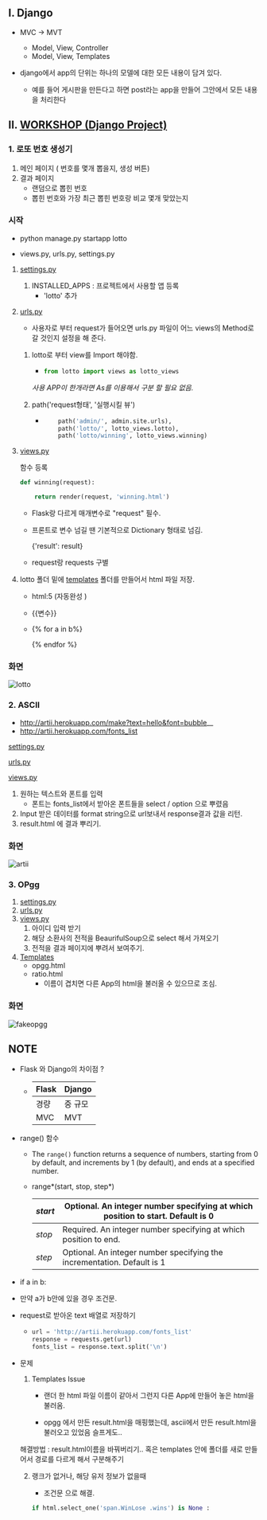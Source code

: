 ## I. Django 

- MVC → MVT

  - Model, View, Controller
  - Model, View, Templates

- django에서 app의 단위는 하나의 모델에 대한 모든 내용이 담겨 있다.

  - 예를 들어 게시판을 만든다고 하면 post라는 app을 만들어 그안에서 모든 내용을 처리한다

  



## II. [WORKSHOP (Django Project)](https://github.com/jkim0715/Python/tree/master/Day5/day5)



### 1. 로또 번호 생성기

1. 메인 페이지 ( 번호를 몇개 뽑을지, 생성 버튼)
2. 결과 페이지
   - 랜덤으로 뽑힌 번호 
   - 뽑힌 번호와 가장 최근 뽑힌 번호랑 비교 몇개 맞았는지

### 시작

- python manage.py startapp lotto

- views.py, urls.py, settings.py 

1. [settings.py](https://github.com/jkim0715/Python/blob/master/Day5/day5/day5/settings.py)

   1. INSTALLED_APPS : 프로젝트에서 사용할 앱 등록
      -  'lotto' 추가

2. [urls.py](https://github.com/jkim0715/Python/blob/master/Day5/day5/day5/urls.py)

   - 사용자로 부터 request가 들어오면 urls.py 파일이 어느 views의 Method로 갈 것인지 설정을 해 준다.

   1. lotto로 부터 view를 Import 해야함.

      - ```python
        from lotto import views as lotto_views
        
        ```

      *사용 APP이 한개라면 As를 이용해서 구분 할 필요 없음.*

   2. path('request형태', '실행시킬 뷰')

      - ```python
          	path('admin/', admin.site.urls),
            path('lotto/', lotto_views.lotto),
            path('lotto/winning', lotto_views.winning)
        ```

3. [views.py](https://github.com/jkim0715/Python/blob/master/Day5/day5/lotto/views.py)

   함수 등록 

   ```python
   def winning(request):
   
       return render(request, 'winning.html')
   ```

   - Flask랑 다르게 매개변수로 "request" 필수.

   - 프론트로 변수 넘길 땐 기본적으로 Dictionary 형태로 넘김.

     {'result': result}

   - request랑 requests 구별

4. lotto 폴더 밑에 [templates](https://github.com/jkim0715/Python/tree/master/Day5/day5/lotto/templates) 폴더를 만들어서 html 파일 저장.

   - html:5   (자동완성 )

   - {{변수}}

   - {% for a in b%}

     {% endfor %}

   

### 화면

![lotto](https://user-images.githubusercontent.com/50862254/68641810-5bdd3380-054f-11ea-8a30-673472cd7d9c.PNG)



### 2. ASCII

- http://artii.herokuapp.com/make?text=hello&font=bubble__
- http://artii.herokuapp.com/fonts_list

[settings.py](https://github.com/jkim0715/Python/blob/master/Day5/day5/day5/settings.py)

[urls.py](https://github.com/jkim0715/Python/blob/master/Day5/day5/day5/urls.py)

[views.py](https://github.com/jkim0715/Python/blob/master/Day5/day5/ascii/views.py)

1. 원하는 텍스트와 폰트를 입력
   - 폰트는 fonts_list에서 받아온 폰트들을 select / option 으로 뿌렸음
2. Input 받은 데이터를 format string으로 url보내서 response결과 값을 리턴.
3. result.html 에 결과 뿌리기.



### 화면

![artii](https://user-images.githubusercontent.com/50862254/68645054-3ace1000-055a-11ea-94ad-79d99567e2ef.PNG)

### 3. OPgg

1. [settings.py](https://github.com/jkim0715/Python/blob/master/Day5/day5/day5/settings.py)
2. [urls.py](https://github.com/jkim0715/Python/blob/master/Day5/day5/day5/urls.py)
3. [views.py](https://github.com/jkim0715/Python/blob/master/Day5/day5/opgg/views.py)
   1. 아이디 입력 받기
   2. 해당 소환사의 전적을 BeaurifulSoup으로 select 해서 가져오기
   3. 전적을 결과 페이지에 뿌려서 보여주기.
4. [Templates](https://github.com/jkim0715/Python/tree/master/Day5/day5/opgg/templates)
   - opgg.html
   - ratio.html
     - 이름이 겹치면 다른 App의 html을 불러올 수 있으므로 조심.

### 화면

![fakeopgg](https://user-images.githubusercontent.com/50862254/68653766-c736fd80-056f-11ea-8814-ce5294f928a8.PNG)









## NOTE

- Flask 와 Django의 차이점 ?

  - | Flask | Django  |
    | ----- | ------- |
    | 경량  | 중 규모 |
    | MVC   | MVT     |

    

- range() 함수

  - The `range()` function returns a sequence of numbers, starting from 0 by default, and increments by 1 (by default), and ends at a specified number.

  - range*(start, stop, step*)

    | *start* | Optional. An integer number specifying at which position to start. Default is 0 |
    | ------- | ------------------------------------------------------------ |
    | *stop*  | Required. An integer number specifying at which position to end. |
    | *step*  | Optional. An integer number specifying the incrementation. Default is 1 |

- if a in b:
  
- 만약 a가 b안에 있을 경우 조건문.
  
- request로 받아온 text 배열로 저장하기

  - ```python
    url = 'http://artii.herokuapp.com/fonts_list'
    response = requests.get(url)
    fonts_list = response.text.split('\n')
    ```

  
  
- 문제

  1. Templates Issue

     - 랜더 한 html 파일 이름이 같아서 그런지 다른 App에 만들어 놓은 html을 불러옴.

     - opgg 에서 만든 result.html을 매핑했는데, ascii에서 만든 result.html을 불러오고 있었음 슬프게도..

  해결방법 : result.html이름을 바꿔버리기..  혹은 templates 안에 폴더를 새로 만들어서 경로를 다르게 해서 구분해주기

  2. 랭크가 없거나, 해당 유저 정보가 없을때

     - 조건문 으로 해결.

     ```python
     if html.select_one('span.WinLose .wins') is None :
     ```

     